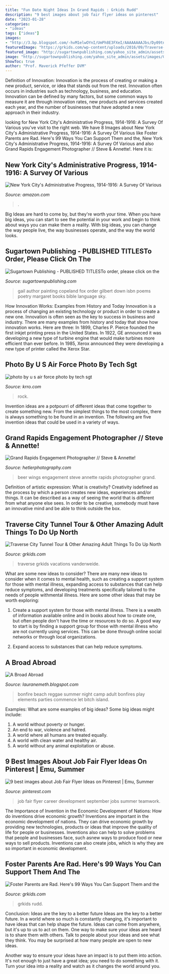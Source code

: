 ```yaml
---
title: "Fun Date Night Ideas In Grand Rapids : Grkids Rudd"
description: "9 best images about job fair flyer ideas on pinterest"
date: "2023-01-28"
categories:
- "ideas"
tags: ["ideas"]
images:
- "http://3.bp.blogspot.com/-hvM1elwOYnI/UmPh8E3FXeI/AAAAAAAAJbs/Dy09tnPstIQ/s1600/Mercy+Ships+004.JPG"
featuredImage: "https://grkids.com/wp-content/uploads/2016/09/Traverse-City-Tunnel-Tour-1-680x400.jpg"
featured_image: "http://sugartownpublishing.com/yahoo_site_admin/assets/images/Gail_Peterson_2.365170147_std.JPG"
image: "http://sugartownpublishing.com/yahoo_site_admin/assets/images/Gail_Peterson_2.365170147_std.JPG"
ShowToc: true
author: "Prof. Maverick Pfeffer DVM"
---
```



Definition of Innovation:
Innovation is the process of creating or making a new product, service, or idea that stands out from the rest. Innovation often occurs in industries such as technology, business, and education. Innovation can be defined by many factors, but some common ways to measure it are through innovation rates, new products and services created each year, and the number of businesses that have adopted a new approach in their industry.

	

		
looking for New York City&#039;s Administrative Progress, 1914-1916: A Survey Of Various you've visit to the right web. We have 8 Images about New York City&#039;s Administrative Progress, 1914-1916: A Survey Of Various like Foster Parents are Rad. Here&#039;s 99 Ways You Can Support Them and the, New York City&#039;s Administrative Progress, 1914-1916: A Survey Of Various and also Grand Rapids Engagement Photographer // Steve &amp; Annette!. Here it is:
		
    
## New York City&#039;s Administrative Progress, 1914-1916: A Survey Of Various

<img loading=lazy src="https://images-na.ssl-images-amazon.com/images/I/51U-R7Q1cvL._SX218_BO1,204,203,200_QL40_.jpg" onerror="this.onerror=null;this.src='https://tse3.mm.bing.net/th?id=OIP.iu4mIuhdvrYDaTIKsnHjGwAAAA&amp;pid=15.1';" alt="New York City&#039;s Administrative Progress, 1914-1916: A Survey Of Various">

_Source: amazon.com_

>. 

	

Big Ideas are hard to come by, but they're worth your time. When you have big ideas, you can start to see the potential in your work and begin to think about ways you can make them a reality. With big ideas, you can change the way people live, the way businesses operate, and the way the world looks.

    
## Sugartown Publishing - PUBLISHED TITLESTo Order, Please Click On The

<img loading=lazy src="http://sugartownpublishing.com/yahoo_site_admin/assets/images/Gail_Peterson_2.365170147_std.JPG" onerror="this.onerror=null;this.src='https://tse4.mm.bing.net/th?id=OIP.rRs6hsgxxAY3ieRqNp4HUAHaJ3&amp;pid=15.1';" alt="Sugartown Publishing - PUBLISHED TITLESTo order, please click on the">

_Source: sugartownpublishing.com_

>gail author painting copeland fox order gilbert down isbn poems poetry margaret books bible language sky. 

	

How Innovation Works: Examples from History and Today
Innovation is a process of changing an existing technology or product in order to create a new one. Innovation is often seen as the key to success in business and industry. There are many examples from history and today that show how innovation works. Here are three: 
In 1899, Charles P. Pierce founded the first inkjet printing press in the United States.
In 1922, GE announced it was developing a new type of turbine engine that would make turbines more efficient than ever before. 
In 1985, Xerox announced they were developing a new type of printer called the Xerox Star.

    
## Photo By U S Air Force Photo By Tech Sgt

<img loading=lazy src="http://media.mwcradio.com/podblogs/uploads/Seether.JPG" onerror="this.onerror=null;this.src='https://tse1.mm.bing.net/th?id=OIP.AJ-g6_7Xm3mgBkd3XvvpDAHaE6&amp;pid=15.1';" alt="photo by u s air force photo by tech sgt">

_Source: krro.com_

>rock. 

	

Invention ideas are a potpourri of different ideas that come together to create something new. From the simplest things to the most complex, there is always something to be found in an invention. The following are five invention ideas that could be used in a variety of ways.

    
## Grand Rapids Engagement Photographer // Steve &amp; Annette!

<img loading=lazy src="https://hetlerphotography.com/wp-content/uploads/2017/04/producer-steve-free-beer-and-hot-wings-engagement-photography-0016.jpg" onerror="this.onerror=null;this.src='https://tse4.mm.bing.net/th?id=OIP.ZbwfCsQEI766p9pRNIiWuQHaE8&amp;pid=15.1';" alt="Grand Rapids Engagement Photographer // Steve &amp; Annette!">

_Source: hetlerphotography.com_

>beer wings engagement steve annette rapids photographer grand. 

	

Definition of artistic expression: What is creativity?
Creativity isdefined as the process by which a person creates new ideas, experiences and/or things. It can be described as a way of seeing the world that is different from what anyone else sees. In order to be creative, somebody must have an innovative mind and be able to think outside the box.

    
## Traverse City Tunnel Tour &amp; Other Amazing Adult Things To Do Up North

<img loading=lazy src="https://grkids.com/wp-content/uploads/2016/09/Traverse-City-Tunnel-Tour-1-680x400.jpg" onerror="this.onerror=null;this.src='https://tse4.mm.bing.net/th?id=OIP.k823T0L3FieT8mXPZI4zXwHaEW&amp;pid=15.1';" alt="Traverse City Tunnel Tour &amp; Other Amazing Adult Things To Do Up North">

_Source: grkids.com_

>traverse grkids vacations vanderweide. 

	

What are some new ideas to consider?
There are many new ideas to consider when it comes to mental health, such as creating a support system for those with mental illness, expanding access to substances that can help reduce symptoms, and developing treatments specifically tailored to the needs of people withmental illness. Here are some other ideas that may be worth exploring:
1. Create a support system for those with mental illness. There is a wealth of information available online and in books about how to create one, but often people don't have the time or resources to do so. A good way to start is by finding a support group for those with mental illness who are not currently using services. This can be done through online social networks or through local organizations.

2. Expand access to substances that can help reduce symptoms.

    
## A Broad Abroad

<img loading=lazy src="http://3.bp.blogspot.com/-hvM1elwOYnI/UmPh8E3FXeI/AAAAAAAAJbs/Dy09tnPstIQ/s1600/Mercy+Ships+004.JPG" onerror="this.onerror=null;this.src='https://tse3.mm.bing.net/th?id=OIP.NpN8_-BCKpVxBFzhAbf7_AHaFj&amp;pid=15.1';" alt="A Broad Abroad">

_Source: lauranemeth.blogspot.com_

>bonfire beach reggae summer night camp adult bonfires play elements parties commence let bitch island. 

	

Examples: What are some examples of big ideas?
Some big ideas might include: 
1. A world without poverty or hunger.
2. An end to war, violence and hatred.
3. A world where all humans are treated equally.
4. A world with clean water and healthy air.
5. A world without any animal exploitation or abuse.

    
## 9 Best Images About Job Fair Flyer Ideas On Pinterest | Emu, Summer

<img loading=lazy src="https://s-media-cache-ak0.pinimg.com/736x/ca/93/9e/ca939e2373332a8fc2c79a708a5dd48c--job-fair-career-development.jpg" onerror="this.onerror=null;this.src='https://tse2.mm.bing.net/th?id=OIP.L8PQeU7Axmxy_lBue4gjkAHaLc&amp;pid=15.1';" alt="9 best images about Job Fair Flyer Ideas on Pinterest | Emu, Summer">

_Source: pinterest.com_

>job fair flyer career development september jobs summer teamwork. 

	

The Importance of Invention in the Economic Development of Nations: How do inventions drive economic growth?
Inventions are important in the economic development of nations. They can drive economic growth by providing new technologies, products or ideas that improve the quality of life for people or businesses. Inventions also can help to solve problems that people and businesses face, such asnew ways to produce food or new ways to sell products. Inventions can also create jobs, which is why they are so important in economic development.

    
## Foster Parents Are Rad. Here&#039;s 99 Ways You Can Support Them And The

<img loading=lazy src="https://grkids.com/wp-content/uploads/2020/10/foster-parents-and-kids-happy-family.jpg" onerror="this.onerror=null;this.src='https://tse1.mm.bing.net/th?id=OIP.575EFYGuFNT7T2ZVd4Gm-QHaGe&amp;pid=15.1';" alt="Foster Parents are Rad. Here&#039;s 99 Ways You Can Support Them and the">

_Source: grkids.com_

>grkids rudd. 

	

Conclusion: Ideas are the key to a better future
Ideas are the key to a better future. In a world where so much is constantly changing, it's important to have ideas that can help shape the future. Ideas can come from anywhere, but it's up to us to act on them.
One way to make sure your ideas are heard is to share them with others. Talk to people about your ideas and see what they think. You may be surprised at how many people are open to new ideas.

Another way to ensure your ideas have an impact is to put them into action. It's not enough to just have a great idea; you need to do something with it. Turn your idea into a reality and watch as it changes the world around you.

